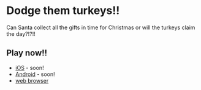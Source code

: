 # Dodge them turkeys!!

Can Santa collect all the gifts in time for Christmas or will the turkeys claim the day?!?!!

## Play now!!

* [iOS](#blah) - soon!
* [Android](#blah) - soon!
* [web browser](https://ilf-creative.github.io/dodge-them-turkeys/)